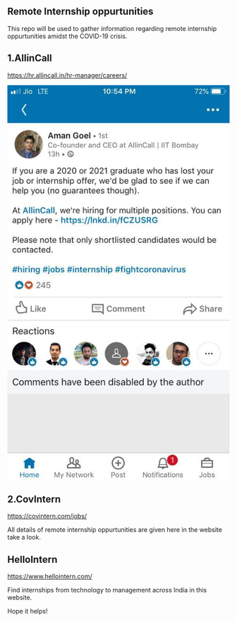 ## Remote Internship oppurtunities

This repo will be used to gather information regarding remote internship oppurtunities amidst the COVID-19 crisis.

## 1.AllinCall

https://hr.allincall.in/hr-manager/careers/

<img src="images/aman_goyle.jpeg">

## 2.CovIntern
https://covintern.com/jobs/

All details of remote internship oppurtunities are given here in the website take a look.

## HelloIntern

https://www.hellointern.com/

Find internships from technology to management across India in this website.

Hope it helps!
